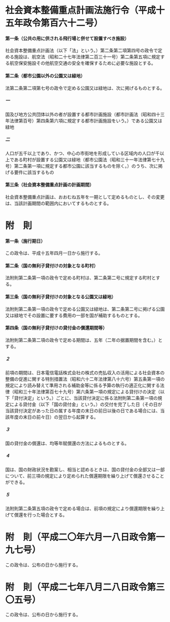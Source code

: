 # 社会資本整備重点計画法施行令（平成十五年政令第百六十二号）
#### 第一条（公共の用に供される飛行場と併せて設置すべき施設）
社会資本整備重点計画法（以下「法」という。）第二条第二項第四号の政令で定める施設は、航空法（昭和二十七年法律第二百三十一号）第二条第五項に規定する航空保安施設その他航空交通の安全を確保するために必要な施設とする。
#### 第二条（都市公園以外の公園又は緑地）
法第二条第二項第七号の政令で定める公園又は緑地は、次に掲げるものとする。
##### 一
国及び地方公共団体以外の者が設置する都市計画施設（都市計画法（昭和四十三年法律第百号）第四条第六項に規定する都市計画施設をいう。）である公園又は緑地
##### 二
人口が五千以上であり、かつ、中心の市街地を形成している区域内の人口が千以上である町村が設置する公園又は緑地（都市公園法（昭和三十一年法律第七十九号）第二条第一項に規定する都市公園に該当するものを除く。）のうち、次に掲げる要件に該当するもの
#### 第三条（社会資本整備重点計画の計画期間）
社会資本整備重点計画は、おおむね五年を一期として定めるものとし、その変更は、当該計画期間の範囲内においてするものとする。
# 附　則
#### 第一条（施行期日）
この政令は、平成十五年四月一日から施行する。
#### 第二条（国の無利子貸付けの対象となる町村）
法附則第二条第一項の政令で定める町村は、第二条第二号に規定する町村とする。
#### 第三条（国の無利子貸付けの対象となる公園又は緑地）
法附則第二条第一項の政令で定める公園又は緑地は、第二条第二号に掲げる公園又は緑地でその設置に要する費用の一部を国が補助するものとする。
#### 第四条（国の無利子貸付けの貸付金の償還期間等）
法附則第二条第二項の政令で定める期間は、五年（二年の据置期間を含む。）とする。
##### ２
前項の期間は、日本電信電話株式会社の株式の売払収入の活用による社会資本の整備の促進に関する特別措置法（昭和六十二年法律第八十六号）第五条第一項の規定により読み替えて準用される補助金等に係る予算の執行の適正化に関する法律（昭和三十年法律第百七十九号）第六条第一項の規定による貸付けの決定（以下「貸付決定」という。）ごとに、当該貸付決定に係る法附則第二条第一項の規定による貸付金（以下「国の貸付金」という。）の交付を完了した日（その日が当該貸付決定があった日の属する年度の末日の前日以後の日である場合には、当該年度の末日の前々日）の翌日から起算する。
##### ３
国の貸付金の償還は、均等年賦償還の方法によるものとする。
##### ４
国は、国の財政状況を勘案し、相当と認めるときは、国の貸付金の全部又は一部について、前三項の規定により定められた償還期限を繰り上げて償還させることができる。
##### ５
法附則第二条第五項の政令で定める場合は、前項の規定により償還期限を繰り上げて償還を行った場合とする。
# 附　則（平成二〇年六月一八日政令第一九七号）
この政令は、公布の日から施行する。
# 附　則（平成二七年八月二八日政令第三〇五号）
この政令は、公布の日から施行する。
